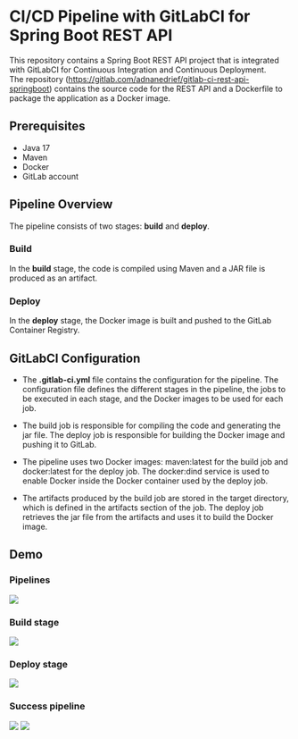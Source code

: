 # CI/CD Pipeline with GitLabCI for Spring Boot REST API
This repository contains a  Spring Boot REST API project that is integrated with GitLabCI for Continuous Integration and Continuous Deployment. <br>
The repository (https://gitlab.com/adnanedrief/gitlab-ci-rest-api-springboot) contains the source code for the REST API and a Dockerfile to package the application as a Docker image.

## Prerequisites
- Java 17
- Maven
- Docker
- GitLab account

## Pipeline Overview
The pipeline consists of two stages: **build** and **deploy**.

### Build
In the **build** stage, the code is compiled using Maven and a JAR file is produced as an artifact.

### Deploy
In the **deploy** stage, the Docker image is built and pushed to the GitLab Container Registry.

## GitLabCI Configuration
- The **.gitlab-ci.yml** file contains the configuration for the pipeline. The configuration file defines the different stages in the pipeline, the jobs to be executed in each stage, and the Docker images to be used for each job.

- The build job is responsible for compiling the code and generating the jar file. The deploy job is responsible for building the Docker image and pushing it to GitLab.

- The pipeline uses two Docker images: maven:latest for the build job and docker:latest for the deploy job. The docker:dind service is used to enable Docker inside the Docker container used by the deploy job.

- The artifacts produced by the build job are stored in the target directory, which is defined in the artifacts section of the job. The deploy job retrieves the jar file from the artifacts and uses it to build the Docker image.

## Demo 
### Pipelines

<img src="https://i.ibb.co/CbyHVFY/pipelines.png">

### Build stage

<img src="https://i.ibb.co/mCqjysj/build-job.png">

### Deploy stage

<img src="https://i.ibb.co/pr2J2YP/deploy-job.png">

### Success pipeline

<img src="https://i.ibb.co/8Bz97YN/success-pipelines-2.png">

<img src="https://i.ibb.co/0jX3jKB/success-pipelines.png">
